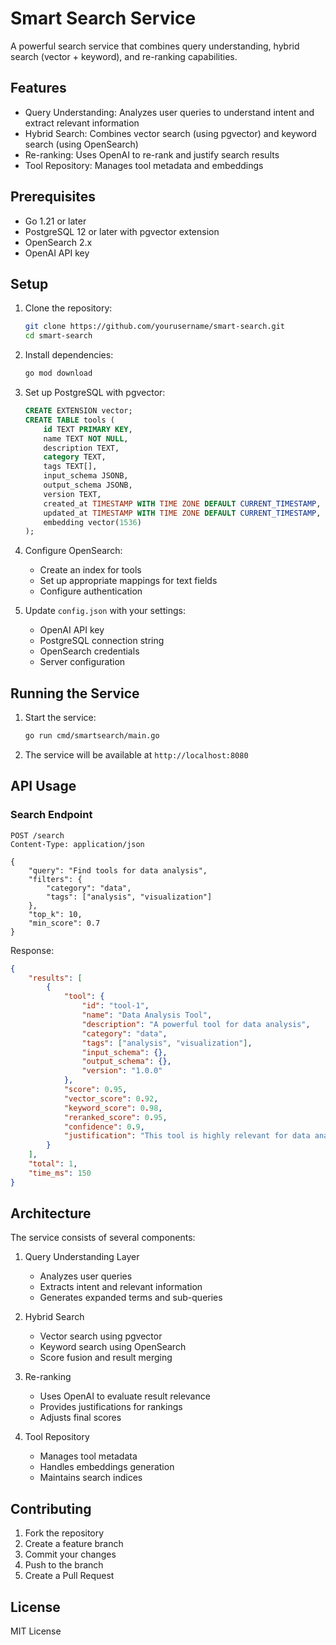 # Smart Search Service

A powerful search service that combines query understanding, hybrid search (vector + keyword), and re-ranking capabilities.

## Features

- Query Understanding: Analyzes user queries to understand intent and extract relevant information
- Hybrid Search: Combines vector search (using pgvector) and keyword search (using OpenSearch)
- Re-ranking: Uses OpenAI to re-rank and justify search results
- Tool Repository: Manages tool metadata and embeddings

## Prerequisites

- Go 1.21 or later
- PostgreSQL 12 or later with pgvector extension
- OpenSearch 2.x
- OpenAI API key

## Setup

1. Clone the repository:
   ```bash
   git clone https://github.com/yourusername/smart-search.git
   cd smart-search
   ```

2. Install dependencies:
   ```bash
   go mod download
   ```

3. Set up PostgreSQL with pgvector:
   ```sql
   CREATE EXTENSION vector;
   CREATE TABLE tools (
       id TEXT PRIMARY KEY,
       name TEXT NOT NULL,
       description TEXT,
       category TEXT,
       tags TEXT[],
       input_schema JSONB,
       output_schema JSONB,
       version TEXT,
       created_at TIMESTAMP WITH TIME ZONE DEFAULT CURRENT_TIMESTAMP,
       updated_at TIMESTAMP WITH TIME ZONE DEFAULT CURRENT_TIMESTAMP,
       embedding vector(1536)
   );
   ```

4. Configure OpenSearch:
   - Create an index for tools
   - Set up appropriate mappings for text fields
   - Configure authentication

5. Update `config.json` with your settings:
   - OpenAI API key
   - PostgreSQL connection string
   - OpenSearch credentials
   - Server configuration

## Running the Service

1. Start the service:
   ```bash
   go run cmd/smartsearch/main.go
   ```

2. The service will be available at `http://localhost:8080`

## API Usage

### Search Endpoint

```http
POST /search
Content-Type: application/json

{
    "query": "Find tools for data analysis",
    "filters": {
        "category": "data",
        "tags": ["analysis", "visualization"]
    },
    "top_k": 10,
    "min_score": 0.7
}
```

Response:
```json
{
    "results": [
        {
            "tool": {
                "id": "tool-1",
                "name": "Data Analysis Tool",
                "description": "A powerful tool for data analysis",
                "category": "data",
                "tags": ["analysis", "visualization"],
                "input_schema": {},
                "output_schema": {},
                "version": "1.0.0"
            },
            "score": 0.95,
            "vector_score": 0.92,
            "keyword_score": 0.98,
            "reranked_score": 0.95,
            "confidence": 0.9,
            "justification": "This tool is highly relevant for data analysis tasks"
        }
    ],
    "total": 1,
    "time_ms": 150
}
```

## Architecture

The service consists of several components:

1. Query Understanding Layer
   - Analyzes user queries
   - Extracts intent and relevant information
   - Generates expanded terms and sub-queries

2. Hybrid Search
   - Vector search using pgvector
   - Keyword search using OpenSearch
   - Score fusion and result merging

3. Re-ranking
   - Uses OpenAI to evaluate result relevance
   - Provides justifications for rankings
   - Adjusts final scores

4. Tool Repository
   - Manages tool metadata
   - Handles embeddings generation
   - Maintains search indices

## Contributing

1. Fork the repository
2. Create a feature branch
3. Commit your changes
4. Push to the branch
5. Create a Pull Request

## License

MIT License

